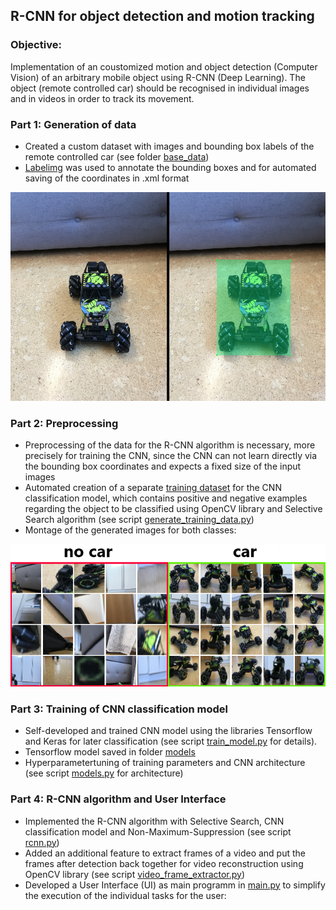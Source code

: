 ## R-CNN for object detection and motion tracking 

### Objective:
Implementation of an coustomized motion and object detection (Computer Vision) of an arbitrary mobile object using R-CNN (Deep Learning).
The object (remote controlled car) should be recognised in individual images and in videos in order to track its movement.

### Part 1: Generation of data
- Created a custom dataset with images and bounding box labels of the remote controlled car (see folder [base_data](https://github.com/nickjust/RCNN_object_detection/tree/main/base_data)) 
- [Labelimg](https://github.com/nickjust/RCNN_object_detection/tree/main/labelimg) was used to annotate the bounding boxes and for automated saving of the coordinates in .xml format 

<p align="center">
  <img src="images_readme/labeling.png">
</p>

### Part 2: Preprocessing 
- Preprocessing of the data for the R-CNN algorithm is necessary, more precisely for training the CNN, since the CNN can not learn directly via the bounding box coordinates and expects a fixed size of the input images
- Automated creation of a separate [training dataset](https://github.com/nickjust/RCNN_object_detection/tree/main/training_data) for the CNN classification model, which contains positive and negative examples regarding the object to be classified using OpenCV library and Selective Search algorithm (see script [generate_training_data.py](https://github.com/nickjust/RCNN_object_detection/blob/main/generate_training_data.py))
- Montage of the generated images for both classes:

<p align="center">
  <img src="images_readme/auto_kein_auto_datensatz.png">
</p>


### Part 3: Training of CNN classification model
- Self-developed and trained CNN model using the libraries Tensorflow and Keras for later classification (see script [train_model.py](https://github.com/nickjust/RCNN_object_detection/blob/main/train_model.py) for details). 
- Tensorflow model saved in folder [models](https://github.com/nickjust/RCNN_object_detection/tree/main/model)
- Hyperparametertuning of training parameters and CNN architecture (see script [models.py](https://github.com/nickjust/RCNN_object_detection/blob/main/models.py) for architecture)

### Part 4: R-CNN algorithm and User Interface
- Implemented the R-CNN algorithm with Selective Search, CNN classification model and Non-Maximum-Suppression (see script [rcnn.py](https://github.com/nickjust/RCNN_object_detection/blob/main/rcnn.py))
- Added an additional feature to extract frames of a video and put the frames after detection back together for video reconstruction using OpenCV library
  (see script [video_frame_extractor.py](https://github.com/nickjust/RCNN_object_detection/blob/main/video_frame_extractor.py))
- Developed a User Interface (UI) as main programm in [main.py](https://github.com/nickjust/RCNN_object_detection/blob/main/video_frame_extractor.py) to simplify the execution of the individual tasks for the user: 




